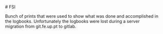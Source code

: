 \# FSI



Bunch of prints that were used to show what was done and accomplished in the logbooks. Unfortunately the logbooks were lost during a server migration from git.fe.up.pt to gitlab.




